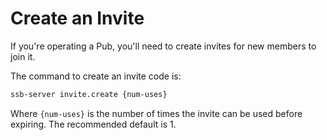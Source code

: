 # Create an Invite

If you're operating a Pub, you'll need to create invites for new members to join it.

The command to create an invite code is:

```bash
ssb-server invite.create {num-uses}
```

Where `{num-uses}` is the number of times the invite can be used before expiring.
The recommended default is 1.
